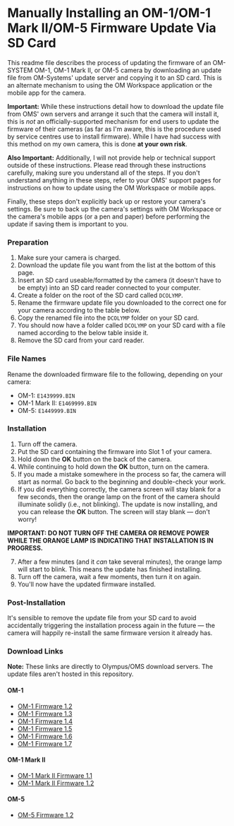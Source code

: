 # Manually Installing an OM-1/OM-1 Mark II/OM-5 Firmware Update Via SD Card

This readme file describes the process of updating the firmware of an OM-SYSTEM OM-1, OM-1 Mark II, or OM-5 camera by downloading an update file from OM-Systems' update server and copying it to an SD card. This is an alternate mechanism to using the OM Workspace application or the mobile app for the camera.

**Important:** While these instructions detail how to download the update file from OMS' own servers and arrange it such that the camera will install it, this is _not_ an officially-supported mechanism for end users to update the firmware of their cameras (as far as I'm aware, this is the procedure used by service centres use to install firmware). While I have had success with this method on my own camera, this is done **at your own risk**.

**Also Important:** Additionally, I will not provide help or technical support outside of these instructions. Please read through these instructions carefully, making sure you understand all of the steps. If you don't understand anything in these steps, refer to your OMS' support pages for instructions on how to update using the OM Workspace or mobile apps. 

Finally, these steps don't explicitly back up or restore your camera's settings. Be sure to back up the camera's settings with OM Workspace or the camera's mobile apps (or a pen and paper) before performing the update if saving them is important to you.

### Preparation

1. Make sure your camera is charged.
2. Download the update file you want from the list at the bottom of this page. 
3. Insert an SD card useable/formatted by the camera (it doesn't have to be empty) into an SD card reader connected to your computer. 
4. Create a folder on the root of the SD card called `DCOLYMP`.
5. Rename the firmware update file you downloaded to the correct one for your camera according to the table below.
6. Copy the renamed file into the `DCOLYMP` folder on your SD card.
7. You should now have a folder called `DCOLYMP` on your SD card with a file named according to the below table inside it.
8. Remove the SD card from your card reader.

### File Names

Rename the downloaded firmware file to the following, depending on your camera:

- OM-1: `E1439999.BIN`
- OM-1 Mark II: `E1469999.BIN`
- OM-5: `E1449999.BIN`

### Installation

1. Turn off the camera.
2. Put the SD card containing the firmware into Slot 1 of your camera.
3. Hold down the **OK** button on the back of the camera.
4. While continuing to hold down the **OK** button, turn on the camera.
5. If you made a mistake somewhere in the process so far, the camera will start as normal. Go back to the beginning and double-check your work.
6. If you did everything correctly, the camera screen will stay blank for a few seconds, then the orange lamp on the front of the camera should illuminate solidly (i.e., not blinking). The update is now installing, and you can release the **OK** button. The screen will stay blank — don't worry!

**IMPORTANT: DO NOT TURN OFF THE CAMERA OR REMOVE POWER WHILE THE ORANGE LAMP IS INDICATING THAT INSTALLATION IS IN PROGRESS.**

7. After a few minutes (and it _can_ take several minutes), the orange lamp will start to blink. This means the update has finished installing.
8. Turn off the camera, wait a few moments, then turn it on again.
9. You'll now have the updated firmware installed. 

### Post-Installation 

It's sensible to remove the update file from your SD card to avoid accidentally triggering the installation process again in the future — the camera will happily re-install the same firmware version it already has.

### Download Links

**Note:** These links are directly to Olympus/OMS download servers. The update files aren't hosted in this repository.

#### OM-1

- [OM-1 Firmware 1.2](https://dl01.om-digitalsolutions.net/OMDS/FIRMWARES/0001/1430/OLY_E_143_1200_0000_0000.BIN)
- [OM-1 Firmware 1.3](https://dl01.om-digitalsolutions.net/OMDS/FIRMWARES/0001/1430/OLY_E_143_1300_0000_0000.BIN)
- [OM-1 Firmware 1.4](https://dl01.om-digitalsolutions.net/OMDS/FIRMWARES/0001/1430/OLY_E_143_1400_0000_0000.BIN)
- [OM-1 Firmware 1.5](https://dl01.om-digitalsolutions.net/OMDS/FIRMWARES/0001/1430/OLY_E_143_1500_0000_0000.BIN)
- [OM-1 Firmware 1.6](https://dl01.om-digitalsolutions.net/dslr/1430/v1600/OLY_E_143_1600_0000_0000.BIN)
- [OM-1 Firmware 1.7](https://dl01.om-digitalsolutions.net/dslr/1430/v1700/OLY_E_143_1700_0000_0000.BIN)

#### OM-1 Mark II

- [OM-1 Mark II Firmware 1.1](https://dl01.om-digitalsolutions.net/dslr/1460/v1100/OLY_E_146_1100_0000_0000.BIN)
- [OM-1 Mark II Firmware 1.2](https://dl01.om-digitalsolutions.net/dslr/1460/v1200/OLY_E_146_1200_0000_0000.BIN)

#### OM-5

- [OM-5 Firmware 1.2](https://dl01.om-digitalsolutions.net/dslr/1440/v1200/OLY_E_144_1200_0000_0000.BIN)
